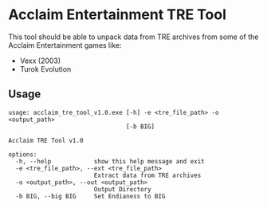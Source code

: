 # Acclaim Entertainment TRE Tool

This tool should be able to unpack data from TRE archives
from some of the Acclaim Entertainment games like:
* Vexx (2003)
* Turok Evolution

## Usage

```
usage: acclaim_tre_tool_v1.0.exe [-h] -e <tre_file_path> -o <output_path>
                                 [-b BIG]

Acclaim TRE Tool v1.0

options:
  -h, --help            show this help message and exit
  -e <tre_file_path>, --ext <tre_file_path>
                        Extract data from TRE archives
  -o <output_path>, --out <output_path>
                        Output Directory
  -b BIG, --big BIG     Set Endianess to BIG
```